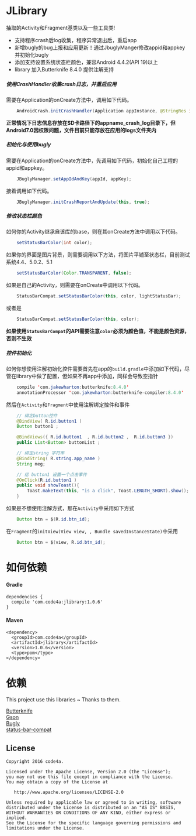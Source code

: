 # JLibrary

抽取的Activity和Fragment基类以及一些工具类!

* 支持程序crash后log收集，程序异常退出后，重启app
* 新增bugly的bug上报和应用更新！通过JbuglyManger修改appid和appkey 并初始化bugly
* 添加支持设置系统状态栏颜色，兼容Android 4.4.2(API 19)以上
* library 加入Butterknife 8.4.0 提供注解支持

##### 使用CrashHandler收集crash日志，并重启应用

需要在Application的onCreate方法中，调用如下代码。
```java
    AndroidCrash.initCrashHandler(Application appInstance, @StringRes int resId, Class<?> restartClass);
```

**正常情况下日志信息存放在SD卡路径下的appname_crash_log目录下，但Android7.0因权限问题，文件目前只能存放在应用的logs文件夹内**

##### 初始化与使用bugly

需要在Application的onCreate方法中，先调用如下代码，初始化自己工程的appid和appkey。
```java
    JBuglyManager.setAppIdAndKey(appId, appKey);
```

接着调用如下代码。
```java
    JBuglyManager.initCrashReportAndUpdate(this, true);
```

##### 修改状态栏颜色

如何你的Activity继承自该库的base，则在其onCreate方法中调用以下代码。
```java
    setStatusBarColor(int color);
```

如果你的界面是图片背景，则需要调用以下方法，将图片平铺至状态栏，目前测试系统4.4、5.0.2、5.1
```java
    setStatusBarColor(Color.TRANSPARENT, false);
```

如果是自己的Activity，则需要在onCreate中调用以下代码。
```java
    StatusBarCompat.setStatusBarColor(this, color, lightStatusBar);
```

或者是
```java
    StatusBarCompat.setStatusBarColor(this, color);
```

**如果使用`StatusBarCompat`的API需要注意`color`必须为颜色值，不能是颜色资源，否则不生效**

##### 控件初始化

如何你想使用注解初始化控件需要首先在app的`build.gradle`中添加如下代码，尽管在library中做了配置，但如果不再app中添加，同样会导致空指针
```java
    compile 'com.jakewharton:butterknife:8.4.0'
    annotationProcessor 'com.jakewharton:butterknife-compiler:8.4.0'
```

然后在`Activity`和`Fragment`中使用注解绑定控件和事件
```java
    // 绑定button控件
    @BindView( R.id.button1 )
    Button button1 ;

    @BindViews({ R.id.button1  , R.id.button2 ,  R.id.button3 })
    public List<Button> buttonList ;

    // 绑定string 字符串
    @BindString( R.string.app_name )
    String meg;

    // 给 button1 设置一个点击事件
    @OnClick(R.id.button1 )
    public void showToast(){
        Toast.makeText(this, "is a click", Toast.LENGTH_SHORT).show();
    }
```

如果是不想使用注解方式，那在`Activity`中采用如下方式
```java
    Button btn = $(R.id.btn_id);
```

在`Fragment`的`initView(View view, , Bundle savedInstanceState)`中采用
```java
    Button btn = $(view, R.id.btn_id);
```

# 如何依赖

#### Gradle
```
dependencies {
  compile 'com.code4a:jlibrary:1.0.6'
}
```

#### Maven
```
<dependency>
  <groupId>com.code4a</groupId>
  <artifactId>jlibrary</artifactId>
  <version>1.0.6</version>
  <type>pom</type>
</dependency>
```

# 依赖

This project use this libraries ~ Thanks to them.

  [Butterknife](https://github.com/JakeWharton/butterknife)  <br>
  [Gson](https://github.com/google/gson)  <br>
  [Bugly](https://github.com/BuglyDevTeam/Bugly-Android-Demo)  <br>
  [status-bar-compat](https://github.com/msdx/status-bar-compat)  <br>


License
--------

    Copyright 2016 code4a.

    Licensed under the Apache License, Version 2.0 (the "License");
    you may not use this file except in compliance with the License.
    You may obtain a copy of the License at

       http://www.apache.org/licenses/LICENSE-2.0

    Unless required by applicable law or agreed to in writing, software
    distributed under the License is distributed on an "AS IS" BASIS,
    WITHOUT WARRANTIES OR CONDITIONS OF ANY KIND, either express or implied.
    See the License for the specific language governing permissions and
    limitations under the License.


